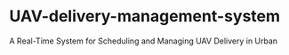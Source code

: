 # UAV-delivery-management-system
A Real-Time System for Scheduling and Managing UAV Delivery in Urban 

